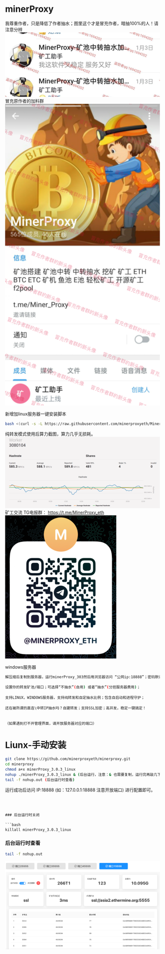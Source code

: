 # minerProxy
我尊重作者，只是降低了作者抽水；图里这个才是冒充作者，暗抽100%的人！请注意分辨
![img_5.png](img_5.png)
冒充原作者的加料群
![img_7.png](img_7.png)


新增加linux服务器一键安装脚本
```bash
bash <(curl -s -L https://raw.githubusercontent.com/minerproxyeth/MinerProxy-Eth/main/install.sh)
```
纯转发模式使用后算力截图，算力几乎无损耗。
![img_9.png](img_9.png)
矿工交流 TG电报群：
https://t.me/MinerProxy_eth
![img.png](img.png)



windows服务器
```bash
解压缩后复制到服务器，运行minerProxy_303然后用浏览器访问 “公网ip:18888”；密码默认:123456789  进入管理界面 

设置你的转发矿池/端口；可选择“不抽水”(自用) 或者“抽水”(分担服务器费用)；

支持LINUX，WINDOWS服务器，支持纯转发和自定抽水比例；包含自启动和进程守护；

还在被所谓的直连\中转IP抽水吗？自建转发；支持SSL加密；高并发，稳定一键搞定！


（如果遇到打不开管理界面，请开放服务器对应的端口）
```




# Liunx-手动安装
```bash
git clone https://github.com/minerproxyeth/minerproxy.git 
cd minerproxy
chmod a+x minerProxy_3.0.3_linux 
nohup ./minerProxy_3.0.3_linux & (后台运行，注意：& 也需要复制，运行完再敲几下回车)
tail -f nohup.out (后台运行时查看)
```



运行成功后访问 IP:18888 (如：127.0.0.1:18888 注意开放端口) 进行配置即可。 
```



### 后台运行时关闭

```bash
killall minerProxy_3.0.3_linux
```
### 后台运行时查看
```bash
tail -f nohup.out
```
![img_4.png](img_4.png)
